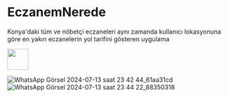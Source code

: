 # EczanemNerede
Konya'daki tüm  ve nöbetçi eczaneleri  aynı zamanda  kullanıcı lokasyonuna göre en yakın eczanelerin yol tarifini gösteren uygulama

<img src="![WhatsApp Görsel 2024-07-13 saat 23 42 44_5261075b](https://github.com/user-attachments/assets/e570c154-ed4e-45a3-ba74-831143c5d193)" width="48">


![WhatsApp Görsel 2024-07-13 saat 23 42 44_61aa31cd](https://github.com/user-attachments/assets/56547f11-6ee7-44db-9b0e-cb8fbe05cd31)
![WhatsApp Görsel 2024-07-13 saat 23 44 22_88350318](https://github.com/user-attachments/assets/dd0833ed-05a0-484d-a805-27020b7914cb)
